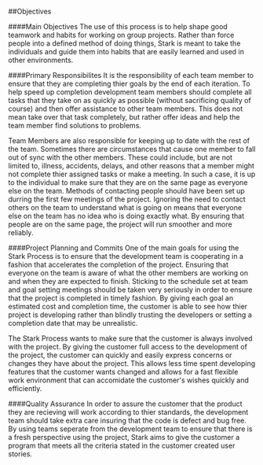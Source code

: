##Objectives

####Main Objectives
The use of this process is to help shape good teamwork and habits for working on group projects. Rather than force people into a defined method of doing things, Stark is meant to take the individuals and guide them into habits that are easily learned and used in other environments. 

####Primary Responsibilites
It is the responsibility of each team member to ensure that they are completing thier goals by the end of each iteration. To help speed up completion development team members should complete all tasks that they take on as quickly as possible (without sacrificing quality of course) and then offer assistance to other team members. This does not mean take over that task completely, but rather offer ideas and help the team member find solutions to problems.

Team Members are also responsible for keeping up to date with the rest of the team. Sometimes there are circumstances that cause one member to fall out of sync with the other members. These could include, but are not limited to, illness, accidents, delays, and other reasons that a member might not complete thier assigned tasks or make a meeting. In such a case, it is up to the individual to make sure that they are on the same page as everyone else on the team. Methods of contacting people should have been set up durring the first few meetings of the project. Ignoring the need to contact others on the team to understand what is going on means that everyone else on the team has no idea who is doing exactly what. By ensuring that people are on the same page, the project will run smoother and more reliably.

####Project Planning and Commits
One of the main goals for using the Stark Process is to ensure that the development team is cooperating in a fashion that accelerates the completion of the project. Ensuring that everyone on the team is aware of what the other members are working on and when they are expected to finish. Sticking to the schedule set at team and goal setting meetings should be taken very seriously in order to ensure that the project is completed in  timely fashion. By giving each goal an estimated cost and completion time, the customer is able to see how thier project is developing rather than blindly trusting the developers or setting a completion date that may be unrealistic.

The Stark Process wants to make sure that the customer is always involved with the project. By giving the customer full access to the development of the project, the customer can quickly and easily express concerns or changes they have about the project. This allows less time spent developing features that the customer wants changed and allows for a fast flexible work environment that can accomidate the customer's wishes quickly and efficiently.

####Quality Assurance
In order to assure the customer that the product they are recieving will work according to thier standards, the development team should take extra care insuring that the code is defect and bug free. By using teams seperate from the development team to ensure that there is a fresh perspective using the project, Stark aims to give the customer a program that meets all the criteria stated in the customer created user stories. 